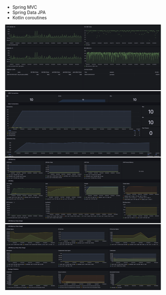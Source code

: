 - Spring MVC
- Spring Data JPA
- Kotlin coroutines

![latency.png](img/latency.png)
![db.png](img/db.png)
![cpu.png](img/cpu.png)
![memory.png](img/memory.png)